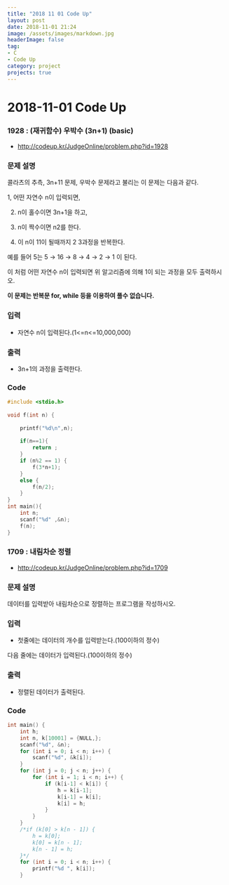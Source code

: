 ```yaml
---
title: "2018 11 01 Code Up"
layout: post
date: 2018-11-01 21:24
image: /assets/images/markdown.jpg
headerImage: false
tag:
- C
- Code Up
category: project
projects: true
---
```


# 2018-11-01 Code Up

### 1928 : (재귀함수) 우박수 (3n+1) (basic)

- http://codeup.kr/JudgeOnline/problem.php?id=1928

### 문제 설명 

 콜라츠의 추측, 3n+11 문제, 우박수 문제라고 불리는 이 문제는 다음과 같다.



   1, 어떤 자연수 n이 입력되면,

2. n이 홀수이면 3n+1을 하고,

3. n이 짝수이면 n2를 한다.

4. 이 n이 11이 될때까지 2 3과정을 반복한다.



예를 들어 5는 5 → 16 → 8 → 4 → 2 → 1 이 된다.

이 처럼 어떤 자연수 n이 입력되면 위 알고리즘에 의해 1이 되는 과정을 모두 출력하시오.

**이 문제는 반복문 for, while 등을 이용하여 풀수 없습니다.**

### 입력 

- 자연수 n이 입력된다.(1<=n<=10,000,000)

### 출력

- 3n+1의 과정을 출력한다.



### Code 

```c
#include <stdio.h>
 
void f(int n) {
 
    printf("%d\n",n);
 
    if(n==1){
        return ;
    }
    if (n%2 == 1) {
        f(3*n+1);
    }
    else {
        f(n/2);
    }
}
int main(){
    int n;
    scanf("%d" ,&n);
    f(n);
}
```



### 1709 : 내림차순 정렬

- http://codeup.kr/JudgeOnline/problem.php?id=1709

### 문제 설명 

  데이터를 입력받아 내림차순으로 정렬하는 프로그램을 작성하시오.

### 입력 

-   첫줄에는 데이터의 개수를 입력받는다.(100이하의 정수)

  다음 줄에는 데이터가 입력된다.(100이하의 정수)

### 출력

- 정렬된 데이터가 출력된다.



### Code 

```c
int main() {
    int h;
    int n, k[10001] = {NULL,};
    scanf("%d", &n);
    for (int i = 0; i < n; i++) {
        scanf("%d", &k[i]);
    }
    for (int j = 0; j < n; j++) {
        for (int i = 1; i < n; i++) {
            if (k[i-1] < k[i]) {
                h = k[i-1];
                k[i-1] = k[i];
                k[i] = h;
            }
        }
    }
    /*if (k[0] > k[n - 1]) {
        h = k[0];
        k[0] = k[n - 1];
        k[n - 1] = h;
    }*/
    for (int i = 0; i < n; i++) {
        printf("%d ", k[i]);
    }
```


